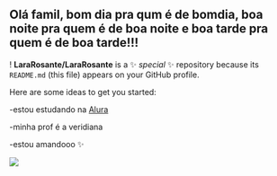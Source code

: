 ## Olá famil, bom dia pra qum é de bomdia, boa noite pra quem é de boa noite e boa tarde pra quem é de boa tarde!!!
!
**LaraRosante/LaraRosante** is a ✨ _special_ ✨ repository because its `README.md` (this file) appears on your GitHub profile.

Here are some ideas to get you started:

-estou estudando na [Alura](https://www.alura.com.br)

-minha prof é a veridiana

-estou amandooo ✨


![](https://media1.tenor.com/m/AgQAaesDlbYAAAAC/amywolfchan-skz.gif)
